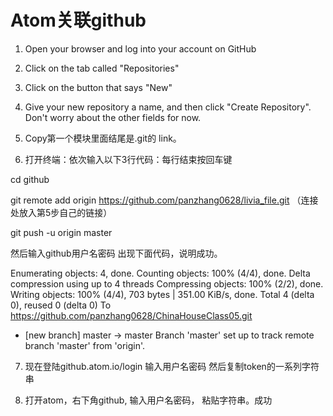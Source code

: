 # Atom关联github


1. Open your browser and log into your account on GitHub 
2. Click on the tab called "Repositories" 
3. Click on the button that says "New" 
4. Give your new repository a name, and then click "Create Repository". Don't worry about the other fields for now.
5. Copy第一个模块里面结尾是.git的 link。 

6. 打开终端：依次输入以下3行代码：每行结束按回车键

cd github

git remote add origin https://github.com/panzhang0628/livia_file.git （连接处放入第5步自己的链接）

git push -u origin master


然后输入github用户名密码
出现下面代码，说明成功。

Enumerating objects: 4, done.
Counting objects: 100% (4/4), done.
Delta compression using up to 4 threads
Compressing objects: 100% (2/2), done.
Writing objects: 100% (4/4), 703 bytes | 351.00 KiB/s, done.
Total 4 (delta 0), reused 0 (delta 0)
To https://github.com/panzhang0628/ChinaHouseClass05.git
 * [new branch]      master -> master
Branch 'master' set up to track remote branch 'master' from 'origin'.

7. 现在登陆github.atom.io/login
输入用户名密码
然后复制token的一系列字符串

8. 打开atom，右下角github, 输入用户名密码，
粘贴字符串。成功



